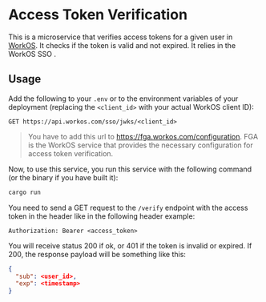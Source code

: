 # Access Token Verification

This is a microservice that verifies access tokens for a given user in [WorkOS](https://workos.com). It checks if the token is valid and not expired. It relies in the WorkOS SSO .

## Usage

Add the following to your `.env` or to the environment variables of your deployment (replacing the `<client_id>` with your actual WorkOS client ID):

```
GET https://api.workos.com/sso/jwks/<client_id>
```

> You have to add this url to https://fga.workos.com/configuration. FGA is the WorkOS service that provides the necessary configuration for access token verification.

Now, to use this service, you run this service with the following command (or the binary if you have built it):

```bash
cargo run
```

You need to send a GET request to the `/verify` endpoint with the access token in the header like in the following header example:

```
Authorization: Bearer <access_token>
```

You will receive status 200 if ok, or 401 if the token is invalid or expired. If 200, the response payload will be something like this:

```json
{
  "sub": <user_id>,
  "exp": <timestamp>
}
```
